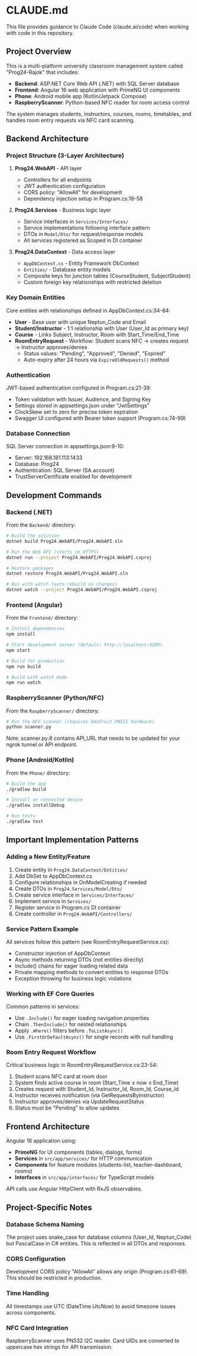 # CLAUDE.md

This file provides guidance to Claude Code (claude.ai/code) when working with code in this repository.

## Project Overview

This is a multi-platform university classroom management system called "Prog24-Rajok" that includes:
- **Backend**: ASP.NET Core Web API (.NET) with SQL Server database
- **Frontend**: Angular 16 web application with PrimeNG UI components
- **Phone**: Android mobile app (Kotlin/Jetpack Compose)
- **RaspberryScanner**: Python-based NFC reader for room access control

The system manages students, instructors, courses, rooms, timetables, and handles room entry requests via NFC card scanning.

## Backend Architecture

### Project Structure (3-Layer Architecture)

1. **Prog24.WebAPI** - API layer
   - Controllers for all endpoints
   - JWT authentication configuration
   - CORS policy: "AllowAll" for development
   - Dependency injection setup in Program.cs:18-58

2. **Prog24.Services** - Business logic layer
   - Service interfaces in `Services/Interfaces/`
   - Service implementations following interface pattern
   - DTOs in `Model/Dto/` for request/response models
   - All services registered as Scoped in DI container

3. **Prog24.DataContext** - Data access layer
   - `AppDbContext.cs` - Entity Framework DbContext
   - `Entities/` - Database entity models
   - Composite keys for junction tables (CourseStudent, SubjectStudent)
   - Custom foreign key relationships with restricted deletion

### Key Domain Entities

Core entities with relationships defined in AppDbContext.cs:34-84:
- **User** - Base user with unique Neptun_Code and Email
- **Student/Instructor** - 1:1 relationship with User (User_Id as primary key)
- **Course** - Links Subject, Instructor, Room with Start_Time/End_Time
- **RoomEntryRequest** - Workflow: Student scans NFC → creates request → Instructor approves/denies
  - Status values: "Pending", "Approved", "Denied", "Expired"
  - Auto-expiry after 24 hours via `ExpireOldRequests()` method

### Authentication

JWT-based authentication configured in Program.cs:21-39:
- Token validation with Issuer, Audience, and Signing Key
- Settings stored in appsettings.json under "JwtSettings"
- ClockSkew set to zero for precise token expiration
- Swagger UI configured with Bearer token support (Program.cs:74-99)

### Database Connection

SQL Server connection in appsettings.json:9-10:
- Server: 192.168.181.113:1433
- Database: Prog24
- Authentication: SQL Server (SA account)
- TrustServerCertificate enabled for development

## Development Commands

### Backend (.NET)

From the `Backend/` directory:

```bash
# Build the solution
dotnet build Prog24.WebAPI/Prog24.WebAPI.sln

# Run the Web API (starts on HTTPS)
dotnet run --project Prog24.WebAPI/Prog24.WebAPI.csproj

# Restore packages
dotnet restore Prog24.WebAPI/Prog24.WebAPI.sln

# Run with watch (auto-rebuild on changes)
dotnet watch --project Prog24.WebAPI/Prog24.WebAPI.csproj
```

### Frontend (Angular)

From the `Frontend/` directory:

```bash
# Install dependencies
npm install

# Start development server (default: http://localhost:4200)
npm start

# Build for production
npm run build

# Build with watch mode
npm run watch
```

### RaspberryScanner (Python/NFC)

From the `RaspberryScanner/` directory:

```bash
# Run the NFC scanner (requires Adafruit PN532 hardware)
python scanner.py
```

Note: scanner.py:8 contains API_URL that needs to be updated for your ngrok tunnel or API endpoint.

### Phone (Android/Kotlin)

From the `Phone/` directory:

```bash
# Build the app
./gradlew build

# Install on connected device
./gradlew installDebug

# Run tests
./gradlew test
```

## Important Implementation Patterns

### Adding a New Entity/Feature

1. Create entity in `Prog24.DataContext/Entities/`
2. Add DbSet to AppDbContext.cs
3. Configure relationships in OnModelCreating if needed
4. Create DTOs in `Prog24.Services/Model/Dto/`
5. Create service interface in `Services/Interfaces/`
6. Implement service in `Services/`
7. Register service in Program.cs DI container
8. Create controller in `Prog24.WebAPI/Controllers/`

### Service Pattern Example

All services follow this pattern (see RoomEntryRequestService.cs):
- Constructor injection of AppDbContext
- Async methods returning DTOs (not entities directly)
- Include() chains for eager loading related data
- Private mapping methods to convert entities to response DTOs
- Exception throwing for business logic violations

### Working with EF Core Queries

Common patterns in services:
- Use `.Include()` for eager loading navigation properties
- Chain `.ThenInclude()` for nested relationships
- Apply `.Where()` filters before `.ToListAsync()`
- Use `.FirstOrDefaultAsync()` for single records with null handling

### Room Entry Request Workflow

Critical business logic in RoomEntryRequestService.cs:23-54:
1. Student scans NFC card at room door
2. System finds active course in room (Start_Time ≤ now ≤ End_Time)
3. Creates request with Student_Id, Instructor_Id, Room_Id, Course_Id
4. Instructor receives notification (via GetRequestsByInstructor)
5. Instructor approves/denies via UpdateRequestStatus
6. Status must be "Pending" to allow updates

## Frontend Architecture

Angular 16 application using:
- **PrimeNG** for UI components (tables, dialogs, forms)
- **Services** in `src/app/services/` for HTTP communication
- **Components** for feature modules (students-list, teacher-dashboard, rooms)
- **Interfaces** in `src/app/interfaces/` for TypeScript models

API calls use Angular HttpClient with RxJS observables.

## Project-Specific Notes

### Database Schema Naming

The project uses snake_case for database columns (User_Id, Neptun_Code) but PascalCase in C# entities. This is reflected in all DTOs and responses.

### CORS Configuration

Development CORS policy "AllowAll" allows any origin (Program.cs:61-69). This should be restricted in production.

### Time Handling

All timestamps use UTC (DateTime.UtcNow) to avoid timezone issues across components.

### NFC Card Integration

RaspberryScanner uses PN532 I2C reader. Card UIDs are converted to uppercase hex strings for API transmission.
